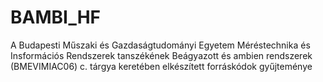 # BAMBI_HF
A Budapesti Műszaki és Gazdaságtudományi Egyetem Méréstechnika és Insformációs Rendszerek tanszékének Beágyazott és ambien rendszerek (BMEVIMIAC06) c. tárgya keretében elkészített forráskódok gyűjteménye
